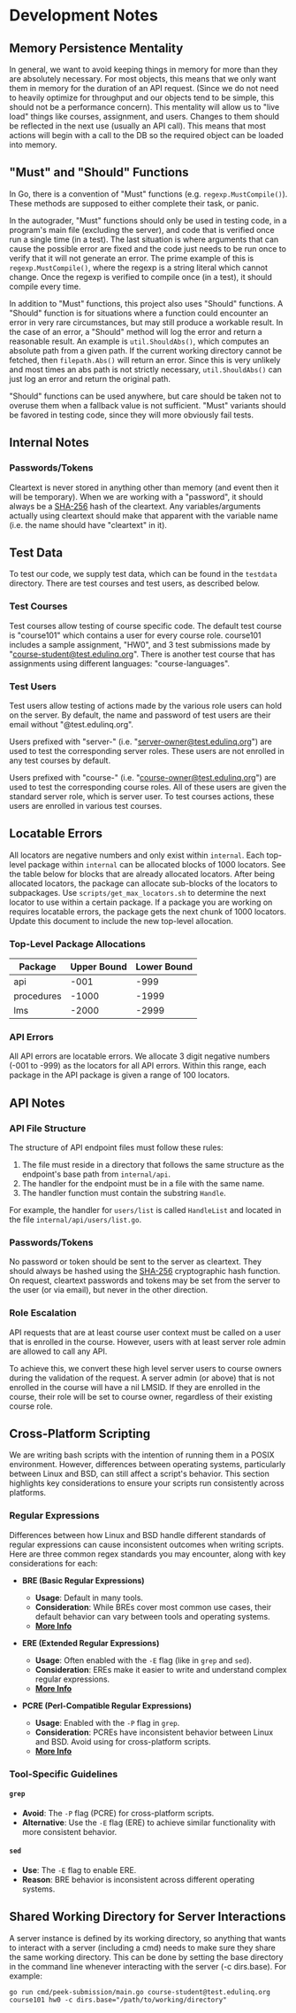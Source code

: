 # Development Notes

## Memory Persistence Mentality

In general, we want to avoid keeping things in memory for more than they are absolutely necessary.
For most objects, this means that we only want them in memory for the duration of an API request.
(Since we do not need to heavily optimize for throughput and our objects tend to be simple,
this should not be a performance concern).
This mentality will allow us to "live load" things like courses, assignment, and users.
Changes to them should be reflected in the next use (usually an API call).
This means that most actions will begin with a call to the DB so the required object can be loaded into memory.

## "Must" and "Should" Functions

In Go, there is a convention of "Must" functions (e.g. `regexp.MustCompile()`).
These methods are supposed to either complete their task, or panic.

In the autograder, "Must" functions should only be used in testing code,
in a program's main file (excluding the server),
and code that is verified once run a single time (in a test).
The last situation is where arguments that can cause the possible error are fixed
and the code just needs to be run once to verify that it will not generate an error.
The prime example of this is `regexp.MustCompile()`, where the regexp is a string literal which cannot change.
Once the regexp is verified to compile once (in a test), it should compile every time.

In addition to "Must" functions, this project also uses "Should" functions.
A "Should" function is for situations where a function could encounter an error in very rare circumstances,
but may still produce a workable result.
In the case of an error, a "Should" method will log the error and return a reasonable result.
An example is `util.ShouldAbs()`, which computes an absolute path from a given path.
If the current working directory cannot be fetched, then `filepath.Abs()` will  return an error.
Since this is very unlikely and most times an abs path is not strictly necessary,
`util.ShouldAbs()` can just log an error and return the original path.

"Should" functions can be used anywhere,
but care should be taken not to overuse them when a fallback value is not sufficient.
"Must" variants should be favored in testing code, since they will more obviously fail tests.

## Internal Notes

### Passwords/Tokens

Cleartext is never stored in anything other than memory (and event then it will be temporary).
When we are working with a "password", it should always be a [SHA-256](https://en.wikipedia.org/wiki/SHA-2) hash of the cleartext.
Any variables/arguments actually using cleartext should make that apparent with the variable name (i.e. the name should have "cleartext" in it).

## Test Data

To test our code, we supply test data, which can be found in the `testdata` directory. There are test courses and test users, as described below.

### Test Courses

Test courses allow testing of course specific code. The default test course is "course101" which contains a user for every course role.
course101 includes a sample assignment, "HW0", and 3 test submissions made by "course-student@test.edulinq.org".
There is another test course that has assignments using different languages: "course-languages".

### Test Users

Test users allow testing of actions made by the various role users can hold on the server.
By default, the name and password of test users are their email without "@test.edulinq.org".

Users prefixed with "server-" (i.e. "server-owner@test.edulinq.org") are used to test the corresponding server roles.
These users are not enrolled in any test courses by default.

Users prefixed with "course-" (i.e. "course-owner@test.edulinq.org") are used to test the corresponding course roles.
All of these users are given the standard server role, which is server user.
To test courses actions, these users are enrolled in various test courses.

## Locatable Errors

All locators are negative numbers and only exist within `internal`.
Each top-level package within `internal` can be allocated blocks of 1000 locators.
See the table below for blocks that are already allocated locators.
After being allocated locators, the package can allocate sub-blocks of the locators to subpackages.
Use `scripts/get_max_locators.sh` to determine the next locator to use within a certain package.
If a package you are working on requires locatable errors, the package gets the next chunk of 1000 locators.
Update this document to include the new top-level allocation.

### Top-Level Package Allocations

|Package    |Upper Bound |Lower Bound |
|-----------|------------|------------|
|api        |-001        |-999        |
|procedures |-1000       |-1999       |
|lms        |-2000       |-2999       |

### API Errors

All API errors are locatable errors.
We allocate 3 digit negative numbers (-001 to -999) as the locators for all API errors.
Within this range, each package in the API package is given a range of 100 locators.

## API Notes

### API File Structure

The structure of API endpoint files must follow these rules:

1. The file must reside in a directory that follows the same structure as the endpoint's base path from `internal/api`.
2. The handler for the endpoint must be in a file with the same name.
3. The handler function must contain the substring `Handle`.

For example, the handler for `users/list` is called `HandleList` and located in the file `internal/api/users/list.go`.

### Passwords/Tokens

No password or token should be sent to the server as cleartext.
They should always be hashed using the [SHA-256](https://en.wikipedia.org/wiki/SHA-2) cryptographic hash function.
On request, cleartext passwords and tokens may be set from the server to the user (or via email),
but never in the other direction.

### Role Escalation

API requests that are at least course user context must be called on a user that is enrolled in the course.
However, users with at least server role admin are allowed to call any API.

To achieve this, we convert these high level server users to course owners during the validation of the request.
A server admin (or above) that is not enrolled in the course will have a nil LMSID.
If they are enrolled in the course, their role will be set to course owner, regardless of their existing course role.

## Cross-Platform Scripting

We are writing bash scripts with the intention of running them in a POSIX environment.
However, differences between operating systems, particularly between Linux and BSD,
can still affect a script's behavior.
This section highlights key considerations to ensure your scripts run consistently across platforms.

### Regular Expressions

Differences between how Linux and BSD handle different standards of regular expressions can cause inconsistent outcomes when writing scripts.
Here are three common regex standards you may encounter, along with key considerations for each:

- **BRE (Basic Regular Expressions)**
  - **Usage**: Default in many tools.
  - **Consideration**: While BREs cover most common use cases, their default behavior can vary between tools and operating systems.
  - **[More Info](https://en.wikipedia.org/wiki/Regular_expression#IEEE_POSIX_Standard)**

- **ERE (Extended Regular Expressions)**
  - **Usage**: Often enabled with the `-E` flag (like in `grep` and `sed`).
  - **Consideration**: EREs make it easier to write and understand complex regular expressions.
  - **[More Info](https://en.wikipedia.org/wiki/Regular_expression#IEEE_POSIX_Standard)**

- **PCRE (Perl-Compatible Regular Expressions)**
  - **Usage**: Enabled with the `-P` flag in `grep`.
  - **Consideration**: PCREs have inconsistent behavior between Linux and BSD. Avoid using for cross-platform scripts.
  - **[More Info](https://en.wikipedia.org/wiki/Perl_Compatible_Regular_Expressions)**

### Tool-Specific Guidelines

#### `grep`
- **Avoid**: The `-P` flag (PCRE) for cross-platform scripts.
- **Alternative**: Use the `-E` flag (ERE) to achieve similar functionality with more consistent behavior.

#### `sed`
- **Use**: The `-E` flag to enable ERE.
- **Reason**: BRE behavior is inconsistent across different operating systems.

## Shared Working Directory for Server Interactions

A server instance is defined by its working directory,
so anything that wants to interact with a server (including a cmd) needs to make sure they share the same working directory.
This can be done by setting the base directory in the command line whenever interacting with the server (-c dirs.base).
For example:
```
go run cmd/peek-submission/main.go course-student@test.edulinq.org course101 hw0 -c dirs.base="/path/to/working/directory"
```

